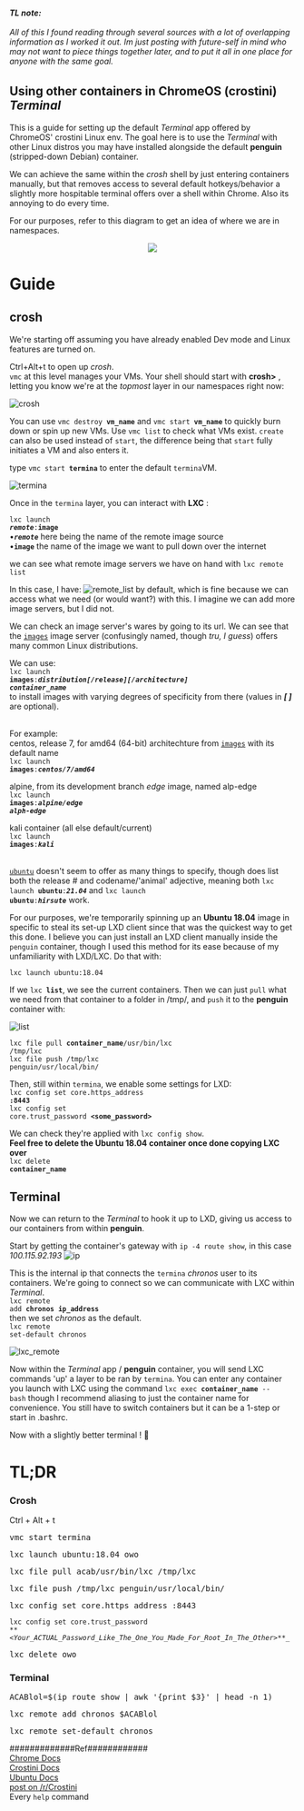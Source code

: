 ###### **TL note:**<br><br>All of this I found reading through several sources with a lot of overlapping information as I worked it out. Im just posting with future-self in mind who may not want to piece things together later, and to put it all in one place for anyone with the same goal.

## Using other containers in ChromeOS (crostini) _Terminal_
This is a guide for setting up the default _Terminal_ app offered by ChromeOS' crostini Linux env. The goal here is to use the _Terminal_ with other Linux distros you may have installed alongside the default **penguin** (stripped-down Debian) container.

We can achieve the same within the _crosh_ shell by just entering containers manually, but that removes access to several default hotkeys/behavior a slightly more hospitable terminal offers over a shell within Chrome. Also its annoying to do every time.

For our purposes, refer to this diagram to get an idea of where we are in namespaces.

<p align="center"> <img src="https://user-images.githubusercontent.com/54195989/142301227-cb47ae78-bc34-4ad4-b71c-047e19ff919e.png") </p>


#  Guide
## crosh
We're starting off assuming you have already enabled Dev mode and Linux features are turned on.

Ctrl+Alt+t to open up _crosh_.<br>`vmc` at this level manages your VMs. Your shell should start with **crosh>** , letting you know we're at the _topmost_ layer in our namespaces right now:

![crosh](https://user-images.githubusercontent.com/54195989/142129994-b0bee437-969e-47a7-b76f-aa5161fbf870.png)

You can use <code>vmc destroy **vm_name**</code> and <code>vmc start **vm_name**</code> to quickly burn down or spin up new VMs. Use `vmc list` to check what VMs exist. `create` can also be used instead of `start`, the difference being that `start` fully initiates a VM and also enters it. 

type <code>vmc start **termina**</code>
to enter the default `termina`VM.

![termina](https://user-images.githubusercontent.com/54195989/142133934-6abde3ba-3eb8-4434-9fe1-05427674a725.png)

Once in the `termina` layer, you can interact with **LXC** :

<code>lxc launch **_remote_**:**image**</code>
<br>•**_`remote`_** here being the name of the remote image source
<br>•**`image`** the name of the image we want to pull down over the internet

we can see what remote image servers we have on hand with `lxc remote list`

In this case, I have:
![remote_list](https://user-images.githubusercontent.com/54195989/142089061-34b0a99b-ea12-40b0-b9f9-7c373e5650dd.png)
by default, which is fine because we can access what we need (or would want?) with this. I imagine we can add more image servers, but I did not.

We can check an image server's wares by going to its url. We can see that the [`images`](https://us.lxd.images.canonical.com/) image server (confusingly named, though _tru, I guess_) offers many common Linux distributions.
  
We can use:
<br><code>lxc launch **images**:_**distribution[/release][/architecture]** **container_name**_</code>
<br>to install images with varying degrees of specificity from there (values in _**[ ]**_ are optional).

<br>For example:
<br>centos, release 7, for amd64 (64-bit) architechture from [`images`](https://us.lxd.images.canonical.com/) with its default name
<br><code>lxc launch **images**:_**centos/7/amd64**_</code>

alpine, from its development branch _edge_ image, named alp-edge
<br><code>lxc launch **images**:_**alpine/edge alph-edge**_</code>

kali container (all else default/current)
<br><code>lxc launch **images**:_**kali**_</code>

<br>[`ubuntu`](https://cloud-images.ubuntu.com/releases/) doesn't seem to offer as many things to specify, though does list both the release # and codename/'animal' adjective, meaning both <code>lxc launch **ubuntu**:_**21.04**_</code> and <code>lxc launch **ubuntu**:_**hirsute**_</code> work.

For our purposes, we're temporarily spinning up an **Ubuntu 18.04** image in specific to steal its set-up LXD client since that was the quickest way to get this done. I believe you can just install an LXD client manually inside the `penguin` container, though I used this method for its ease because of my unfamiliarity with LXD/LXC.
Do that with:

`lxc launch ubuntu:18.04`

If we <code>lxc **list**</code>, we see the current containers. Then we can just `pull` what we need from that container to a folder in /tmp/, and `push` it to the **penguin** container with:

![list](https://user-images.githubusercontent.com/54195989/142137304-1665d3e8-8bc4-4df7-897a-6a5a0a394598.png)

<code>lxc file pull **container_name**/usr/bin/lxc /tmp/lxc</code>
<br><code>lxc file push /tmp/lxc penguin/usr/local/bin/</code>

Then, still within `termina`, we enable some settings for LXD:
<br><code>lxc config set core.https_address **:8443**</code>
<br><code>lxc config set core.trust_password **<some_password>**</code>

We can check they're applied with `lxc config show`.
<br>**Feel free to delete the Ubuntu 18.04 container once done copying LXC over**
<br><code>lxc delete **container_name**</code>

## Terminal
Now we can return to the _Terminal_ to hook it up to LXD, giving us access to our containers from within **penguin**.

Start by getting the container's gateway with `ip -4 route show`, in this case *100.115.92.193*
![ip](https://user-images.githubusercontent.com/54195989/142144234-4a1a3d72-d3b2-408b-a331-0ad42c30035e.png)

This is the internal ip that connects the `termina` *chronos* user to its containers. We're going to connect so we can communicate with LXC within _Terminal_.
<br><code>lxc remote add **chronos** **ip_address** </code><br>
then we set *chronos* as the default.
<br><code>lxc remote set-default chronos</code>

![lxc_remote](https://user-images.githubusercontent.com/54195989/142146070-51bdea29-69e1-4fdf-820c-707f0ab95dc9.png)

Now within the _Terminal_ app / **penguin** container, you will send LXC commands 'up' a layer to be ran by `termina`. You can enter any container you launch with LXC using the command <code>lxc exec **container_name** -- bash</code> though I recommend aliasing to just the container name for convenience. You still have to switch containers but it can be a 1-step or start in .bashrc.
  
Now with a slightly better terminal ! 🎊

# TL;DR
### Crosh
Ctrl + Alt + t
<pre>vmc start termina</pre>
<pre>lxc launch ubuntu:18.04 owo</pre>
<pre>lxc file pull acab/usr/bin/lxc /tmp/lxc</pre>
<pre>lxc file push /tmp/lxc penguin/usr/local/bin/</pre>
<pre>lxc config set core.https_address :8443</pre>
<code>lxc config set core.trust_password _**<Your_ACTUAL_Password_Like_The_One_You_Made_For_Root_In_The_Other_>**_</code>
<pre>lxc delete owo</pre>

### Terminal
<pre>ACABlol=$(ip route show | awk '{print $3}' | head -n 1)</pre>
<pre>lxc remote add chronos $ACABlol</pre>
<pre>lxc remote set-default chronos</pre>



#############Ref############
<br>[Chrome Docs](https://chromium.googlesource.com/chromiumos/docs/+/HEAD/containers_and_vms.md)
<br>[Crostini Docs](https://chromium.googlesource.com/chromiumos/docs/+/HEAD/crostini_developer_guide.md)
<br>[Ubuntu Docs](https://ubuntu.com/blog/using-lxd-on-your-chromebook)
<br>[post on /r/Crostini](https://www.reddit.com/r/Crostini/comments/fj8ddg/instructions_for_kali_linux_on_crostini/)
<br>Every `help` command
